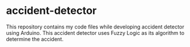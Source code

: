 # accident-detector
This repository contains my code files while developing accident detector using Arduino. This accident detector uses Fuzzy Logic as its algorithm to determine the accident.
